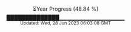 <p align="center">
⏳Year Progress (48.84 %) <br>
██████████████▁▁▁▁▁▁▁▁▁▁▁▁▁▁▁▁ <br>
<sub>Updated: Wed, 28 Jun 2023 06:03:08 GMT</sub>
</p>

